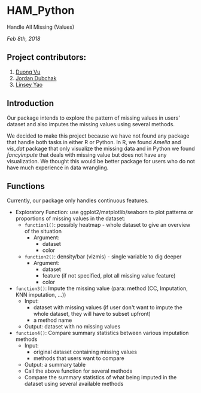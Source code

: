 # HAM_Python

Handle All Missing (Values) 

*Feb 8th, 2018*

## Project contributors:

1. [Duong Vu](https://github.com/DuongVu39)
2. [Jordan Dubchak](https://github.com/jdubchak)
3. [Linsey Yao](https://github.com/yllz)

## Introduction

Our package intends to explore the pattern of missing values in users' dataset and also imputes the missing values using several methods. 

We decided to make this project because we have not found any package that handle both tasks in either R or Python. In R, we found *Amelia* and *vis_dat* package that only visualize the missing data and in Python we found *fancyimpute* that deals with missing value but does not have any visualization. We thought this would be better package for users who do not have much experience in data wrangling.

## Functions

Currently, our package only handles continuous features.

- Exploratory Function: use ggplot2/matplotlib/seaborn to plot patterns or proportions of missing values in the dataset:
  - `function1()`: possibly heatmap - whole dataset to give an overview of the situation
    - Argument: 
      - dataset
      - color
  - `function2()`: density/bar (vizmis) - single variable to dig deeper
    - Argument: 
      - dataset
      - feature (if not specified, plot all missing value feature)
      - color
- `function3()`: Impute the missing value (para: method (CC, Imputation, KNN imputation, ...))
    - Input:
      - dataset with missing values (if user don't want to impute the whole dataset, they will have to subset upfront)
      - a method name
    - Output: dataset with no missing values
- `function4()`: Compare summary statistics between various imputation methods
    - Input: 
      - original dataset containing missing values 
      - methods that users want to compare
    - Output: a summary table
    - Call the above function for several methods
    - Compare the summary statistics of what being imputed in the dataset using several available methods
